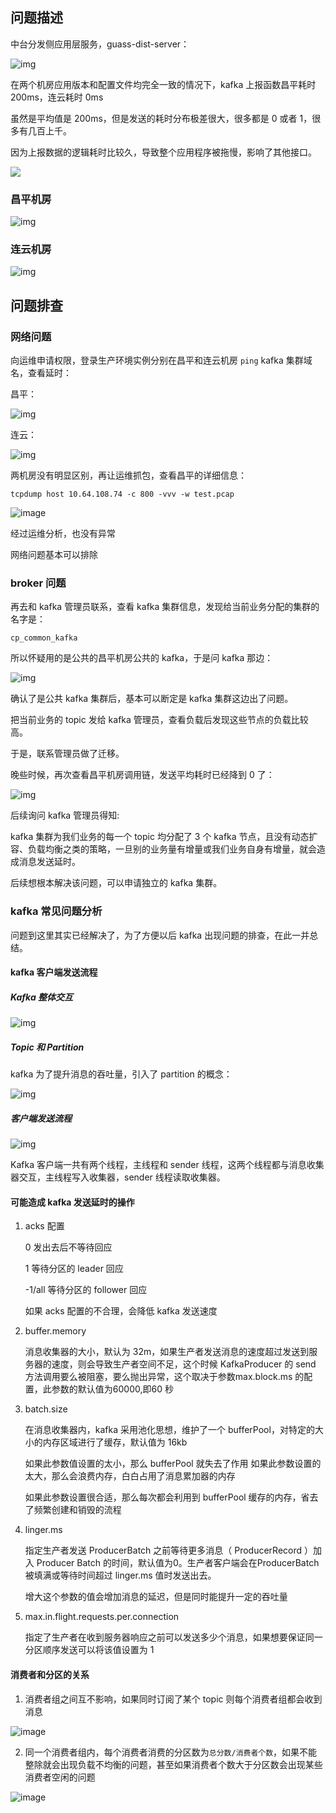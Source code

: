 ## 问题描述

中台分发侧应用层服务，guass-dist-server：

![img](http://s3v2-qos.storage.wanyol.com/guass-cloud-storage-provider/wallpaper/21/08/21/140e33c1826d4fcc932fc303e34fe999.png)

在两个机房应用版本和配置文件均完全一致的情况下，kafka 上报函数昌平耗时 200ms，连云耗时 0ms 

虽然是平均值是 200ms，但是发送的耗时分布极差很大，很多都是 0 或者 1，很多有几百上千。 

因为上报数据的逻辑耗时比较久，导致整个应用程序被拖慢，影响了其他接口。

![](http://s3v2-qos.storage.wanyol.com/guass-cloud-storage-provider/wallpaper/21/04/09/532276437fcb48c2b79dc3e5b8632337.jpg)

### 昌平机房

![img](http://s3v2-qos.storage.wanyol.com/guass-cloud-storage-provider/wallpaper/21/08/21/4299c15b785849e98f25957fc5b58e8f.png)

### 连云机房

![img](http://s3v2-qos.storage.wanyol.com/guass-cloud-storage-provider/wallpaper/21/08/21/cfbcb69df9e04c46a42379ade5591a5f.png)



## 问题排查

### 网络问题

向运维申请权限，登录生产环境实例分别在昌平和连云机房 `ping` kafka 集群域名，查看延时：

昌平：

![img](http://s3v2-qos.storage.wanyol.com/guass-cloud-storage-provider/wallpaper/21/08/21/7398c6d5ea264cd28e925ce72d1ba543.png)

连云：

![img](http://s3v2-qos.storage.wanyol.com/guass-cloud-storage-provider/wallpaper/21/08/21/fe69fb83932b4b70ab0def8244c380ab.png)

两机房没有明显区别，再让运维抓包，查看昌平的详细信息：

`tcpdump host 10.64.108.74 -c 800 -vvv -w test.pcap`

![image](https://user-images.githubusercontent.com/43411944/130311445-4f94fd7d-3aa2-4138-979f-68e8e367674f.png)

经过运维分析，也没有异常

网络问题基本可以排除

### broker 问题

再去和 kafka 管理员联系，查看 kafka 集群信息，发现给当前业务分配的集群的名字是：

`cp_common_kafka`

所以怀疑用的是公共的昌平机房公共的 kafka，于是问 kafka 那边：

![img](http://s3v2-qos.storage.wanyol.com/guass-cloud-storage-provider/wallpaper/21/04/02/db54ca7ea8f74766bde69f38f53edee8.jpg)

确认了是公共 kafka 集群后，基本可以断定是 kafka 集群这边出了问题。

把当前业务的 topic 发给 kafka 管理员，查看负载后发现这些节点的负载比较高。

于是，联系管理员做了迁移。

晚些时候，再次查看昌平机房调用链，发送平均耗时已经降到 0 了：

![img](http://s3v2-qos.storage.wanyol.com/guass-cloud-storage-provider/wallpaper/21/04/09/3265ff3cc7114653ba23b22c3bacaef1.jpg)

后续询问 kafka 管理员得知:

kafka 集群为我们业务的每一个 topic 均分配了 3 个 kafka 节点，且没有动态扩容、负载均衡之类的策略，一旦别的业务量有增量或我们业务自身有增量，就会造成消息发送延时。

后续想根本解决该问题，可以申请独立的 kafka 集群。

### kafka 常见问题分析

问题到这里其实已经解决了，为了方便以后 kafka 出现问题的排查，在此一并总结。

#### kafka 客户端发送流程

##### Kafka 整体交互

![img](http://s3v2-qos.storage.wanyol.com/guass-cloud-storage-provider/wallpaper/21/04/09/ca63acf1ce364f34b9b42c946db6ea05.jpg)

##### Topic 和 Partition

kafka 为了提升消息的吞吐量，引入了 partition 的概念：

![img](http://s3v2-qos.storage.wanyol.com/guass-cloud-storage-provider/wallpaper/21/04/09/f393ad2a4c3c423eb3867f5b841c662c.jpg)

##### 客户端发送流程

![img](http://s3v2-qos.storage.wanyol.com/guass-cloud-storage-provider/wallpaper/21/04/09/f785157f098142a39fefd1a3263f2949.jpg)

Kafka 客户端一共有两个线程，主线程和 sender 线程，这两个线程都与消息收集器交互，主线程写入收集器，sender 线程读取收集器。

#### 可能造成 kafka 发送延时的操作

1. acks 配置

   0 发出去后不等待回应

   1 等待分区的 leader 回应

   -1/all 等待分区的 follower 回应

   如果 acks 配置的不合理，会降低 kafka 发送速度

2. buffer.memory

   消息收集器的大小，默认为 32m，如果生产者发送消息的速度超过发送到服务器的速度，则会导致生产者空间不足，这个时候 KafkaProducer 的 send 方法调用要么被阻塞，要么抛出异常，这个取决于参数max.block.ms 的配置，此参数的默认值为60000,即60 秒

3. batch.size

   在消息收集器内，kafka 采用池化思想，维护了一个 bufferPool，对特定的大小的内存区域进行了缓存，默认值为 16kb

   如果此参数值设置的太小，那么 bufferPool 就失去了作用
   如果此参数设置的太大，那么会浪费内存，白白占用了消息累加器的内存

   如果此参数设置很合适，那么每次都会利用到 bufferPool 缓存的内存，省去了频繁创建和销毁的流程

4. linger.ms

   指定生产者发送 ProducerBatch 之前等待更多消息（ ProducerRecord ）加入 Producer Batch 的时间，默认值为0。生产者客户端会在ProducerBatch 被填满或等待时间超过 linger.ms 值时发送出去。

   增大这个参数的值会增加消息的延迟，但是同时能提升一定的吞吐量

5. max.in.flight.requests.per.connection

   指定了生产者在收到服务器响应之前可以发送多少个消息，如果想要保证同一分区顺序发送可以将该值设置为 1
#### 消费者和分区的关系

1. 消费者组之间互不影响，如果同时订阅了某个 topic 则每个消费者组都会收到消息

![image](https://user-images.githubusercontent.com/43411944/144708429-1c5155f9-f544-44bb-86a2-448adb182fa2.png)

2. 同一个消费者组内，每个消费者消费的分区数为`总分数/消费者个数`，如果不能整除就会出现负载不均衡的问题，甚至如果消费者个数大于分区数会出现某些消费者空闲的问题

![image](https://user-images.githubusercontent.com/43411944/144708424-98901b0f-dd2e-44ab-946d-36f7aa21592c.png)

